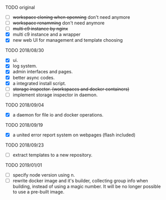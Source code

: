 TODO original
- [ ] ~~workspace cloning when openning~~ don't need anymore
- [ ] ~~workspace renamming~~ don't need anymore
- [ ] ~~multi c9 instance by nginx~~
- [x] multi c9 instance and a wrapper
- [x] new web UI for management and template choosing

TODO 2018/08/30
- [x] ui.
- [x] log system.
- [x] admin interfaces and pages.
- [x] better async codes.
- [x] a integrated install script.
- [ ] ~~storage inspector. (workspaces and docker containers)~~
- [ ] implement storage inspector in daemon.

TODO 2018/09/04
- [x] a daemon for file io and docker operations.

TODO 2018/09/19
- [x] a united error report system on webpages (flash included)

TODO 2018/09/23
- [ ] extract templates to a new repository.

TODO 2019/01/01
- [ ] specify node version using n.
- [ ] rewrite docker image and it's builder, collecting group info when building, instead of using a magic number. It will be no longer possible to use a pre-built image.
